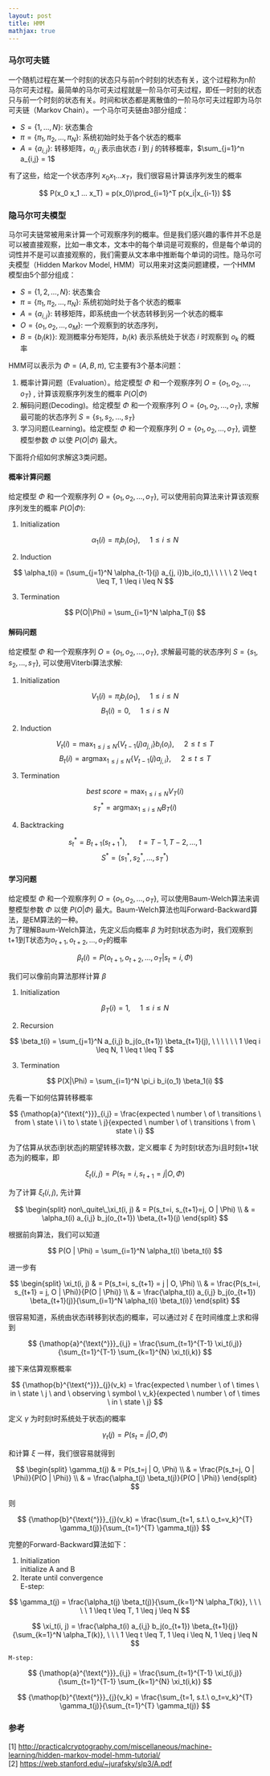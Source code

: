 ```yaml
---
layout: post
title: HMM
mathjax: true
---
```


### 马尔可夫链
一个随机过程在某一个时刻的状态只与前n个时刻的状态有关，这个过程称为n阶马尔可夫过程。最简单的马尔可夫过程就是一阶马尔可夫过程，即任一时刻的状态只与前一个时刻的状态有关。时间和状态都是离散值的一阶马尔可夫过程即为马尔可夫链（Markov Chain）。一个马尔可夫链由3部分组成：
* $S = \{1, ..., N\}$: 状态集合
* $\pi = \{\pi_1, \pi_2, ..., \pi_N\}$: 系统初始时处于各个状态的概率
* $A = \{a_{i,j}\}$: 转移矩阵，$a_{i,j}$ 表示由状态 $i$ 到 $j$ 的转移概率，$\sum_{j=1}^n a_{i,j} = 1$

有了这些，给定一个状态序列 $x_0 x_1 ... x_T$，我们很容易计算该序列发生的概率

$$ P(x_0 x_1 ... x_T) = p(x_0)\prod_{i=1}^T p(x_i|x_{i-1}) $$

### 隐马尔可夫模型
马尔可夫链常被用来计算一个可观察序列的概率。但是我们感兴趣的事件并不总是可以被直接观察，比如一串文本，文本中的每个单词是可观察的，但是每个单词的词性并不是可以直接观察的，我们需要从文本串中推断每个单词的词性。隐马尔可夫模型（Hidden Markov Model, HMM）可以用来对这类问题建模，一个HMM模型由5个部分组成：
* $S = \{1, 2, ..., N\}$: 状态集合
* $\pi = \{\pi_1, \pi_2, ..., \pi_N\}$: 系统初始时处于各个状态的概率
* $A = \{a_{i,j}\}$: 转移矩阵，即系统由一个状态转移到另一个状态的概率
* $O = \{o_1, o_2, ..., o_M\}$: 一个观察到的状态序列，
* $B = \{b_i(k)\}$: 观测概率分布矩阵，$b_i(k)$ 表示系统处于状态 $i$ 时观察到 $o_k$ 的概率

HMM可以表示为 $\Phi = (A, B, \pi)$, 它主要有3个基本问题：
1. 概率计算问题（Evaluation）。给定模型 $\Phi$ 和一个观察序列 $O = \{o_1, o_2, ..., o_T\}$ , 计算该观察序列发生的概率 $P(O | \Phi)$
2. 解码问题(Decoding)。给定模型 $\Phi$ 和一个观察序列 $O = \{o_1, o_2, ..., o_T\}$, 求解最可能的状态序列 $S = \{s_1, s_2, ..., s_T\}$
3. 学习问题(Learning)。给定模型 $\Phi$ 和一个观察序列 $O = \{o_1, o_2, ..., o_T\}$, 调整模型参数 $\Phi$ 以使 $P(O | \Phi)$ 最大。

下面将介绍如何求解这3类问题。

#### 概率计算问题
给定模型 $\Phi$ 和一个观察序列 $O = \{o_1, o_2, ..., o_T\}$, 可以使用前向算法来计算该观察序列发生的概率 $P(O|\Phi)$:
1. Initialization

$$ \alpha_1(i) = \pi_i b_i(o_1),\ \ \ \ \  1 \leq i \leq N $$

2. Induction

$$ \alpha_t(i) = (\sum_{j=1}^N \alpha_{t-1}(j) a_{j, i})b_i(o_t),\ \ \ \ \  2 \leq t \leq T, 1 \leq i \leq N $$

3. Termination

$$ P(O|\Phi) = \sum_{i=1}^N \alpha_T(i) $$

#### 解码问题
给定模型 $\Phi$ 和一个观察序列 $O = \{o_1, o_2, ..., o_T\}$, 求解最可能的状态序列 $S = \{s_1, s_2, ..., s_T\}$, 可以使用Viterbi算法求解:
1. Initialization

$$ V_1(i) = \pi_i b_i(o_1), \ \ \ \ \ 1 \leq i \leq N $$
$$ B_1(i) = 0, \ \ \ \ \ 1 \leq i \leq N $$

2. Induction

$$ V_t(i) = \max_{1 \leq j \leq N} \{V_{t-1}(j)a_{j,i}\} b_i(o_i), \ \ \ \ \ 2 \leq t \leq T $$
$$ B_t(i) = \mathop{argmax}_{1 \leq j \leq N} \{V_{t-1}(j) a_{j,i}\}, \ \ \ \ \ 2 \leq t \leq T $$

3. Termination

$$ best\ score = \max_{1 \leq i \leq N} V_T(i) $$
$$ s_T^* = \mathop{argmax}_{1 \leq i \leq N} B_T(i) $$


4. Backtracking

$$ s_t^* = B_{t+1}(s_{t+1}^*), \ \ \ \ \ \ t = T-1, T-2, ..., 1 $$
$$ S^* = (s_1^*, s_2^*, ..., s_T^*) $$

#### 学习问题
给定模型 $\Phi$ 和一个观察序列 $O = \{o_1, o_2, ..., o_T\}$, 可以使用Baum-Welch算法来调整模型参数 $\Phi$ 以使 $P(O|\Phi)$ 最大。Baum-Welch算法也叫Forward-Backward算法，是EM算法的一种。  
为了理解Baum-Welch算法，先定义后向概率 $\beta$ 为时刻t状态为i时，我们观察到t+1到T状态为$o_{t+1}, o_{t+2}, ..., o_T$的概率

$$ \beta_t(i) = P(o_{t+1}, o_{t+2}, ..., o_T | s_t = i, \Phi) $$

我们可以像前向算法那样计算 $\beta$
1. Initialization

$$ \beta_T(i) = 1, \ \ \ \ \ 1 \leq i \leq N $$

2. Recursion

$$ \beta_t(i) = \sum_{j=1}^N a_{i,j} b_j(o_{t+1}) \beta_{t+1}(j), \ \ \ \ \ \ 1 \leq i \leq N, 1 \leq t \leq T $$

3. Termination

$$ P(X|\Phi) = \sum_{i=1}^N \pi_i b_i(o_1) \beta_1(i) $$

先看一下如何估算转移概率

$$ {\mathop{a}^{\text{^}}}_{i,j} = \frac{expected \ number \ of \ transitions \ from \ state \ i \ to \ state \ j}{expected \ number \ of \ transitions \ from \ state \ i} $$

为了估算从状态i到状态j的期望转移次数，定义概率 $\xi$ 为时刻t状态为i且时刻t+1状态为j的概率，即

$$ \xi_t(i, j) = P(s_t=i, s_{t+1} = j | O, \Phi) $$

为了计算 $\xi_t(i, j)$, 先计算

$$ \begin{split}
non\_quite\_\xi_t(i, j) & = P(s_t=i, s_{t+1}=j, O | \Phi) \\
    & = \alpha_t(i) a_{i,j} b_j(o_{t+1}) \beta_{t+1}(j)
\end{split} $$

根据前向算法，我们可以知道

$$ P(O | \Phi) = \sum_{i=1}^N \alpha_t(i) \beta_t(i) $$

进一步有

$$ \begin{split}
\xi_t(i, j) & = P(s_t=i, s_{t+1} = j | O, \Phi) \\
& =  \frac{P(s_t=i, s_{t+1} = j, O | \Phi)}{P(O | \Phi)} \\
& = \frac{\alpha_t(i) a_{i,j} b_j(o_{t+1}) \beta_{t+1}(j)}{\sum_{i=1}^N \alpha_t(i) \beta_t(i)}
\end{split} $$

很容易知道，系统由状态i转移到状态j的概率，可以通过对 $\xi$ 在时间维度上求和得到

$$ {\mathop{a}^{\text{^}}}_{i,j} = \frac{\sum_{t=1}^{T-1} \xi_t(i,j)}{\sum_{t=1}^{T-1} \sum_{k=1}^{N} \xi_t(i,k)} $$

接下来估算观察概率

$$ {\mathop{b}^{\text{^}}}_{j}(v_k) = \frac{expected \ number \ of \ times \ in \ state \ j \ and \ observing \ symbol \ v_k}{expected \ number \ of \ times \ in \ state \ j} $$

定义 $\gamma$ 为时刻t时系统处于状态j的概率

$$ \gamma_t(j) = P(s_t=j | O, \Phi) $$

和计算 $\xi$ 一样，我们很容易就得到

$$ \begin{split}
\gamma_t(j) & = P(s_t=j | O, \Phi) \\
& = \frac{P(s_t=j, O | \Phi)}{P(O | \Phi)} \\
& = \frac{\alpha_t(j) \beta_t(j)}{P(O | \Phi)}
\end{split} $$

则

$$ {\mathop{b}^{\text{^}}}_{j}(v_k) = \frac{\sum_{t=1, s.t.\ o_t=v_k}^{T} \gamma_t(j)}{\sum_{t=1}^{T} \gamma_t(j)} $$

完整的Forward-Backward算法如下：

1. Initialization  
    initialize A and B
2. Iterate until convergence  
    E-step:  
    
$$ \gamma_t(j) = \frac{\alpha_t(j) \beta_t(j)}{\sum_{k=1}^N \alpha_T(k)}, \ \ \ \ \ 1 \leq t \leq T, 1 \leq j \leq N  $$

$$ \xi_t(i, j) = \frac{\alpha_t(i) a_{i,j} b_j(o_{t+1}) \beta_{t+1}(j)}{\sum_{k=1}^N \alpha_T(k)}, \ \ \ 1 \leq t \leq T, 1 \leq i \leq N, 1 \leq j \leq N $$

    M-step:  

$$ {\mathop{a}^{\text{^}}}_{i,j} = \frac{\sum_{t=1}^{T-1} \xi_t(i,j)}{\sum_{t=1}^{T-1} \sum_{k=1}^{N} \xi_t(i,k)} $$ 
    
$$ {\mathop{b}^{\text{^}}}_{j}(v_k) = \frac{\sum_{t=1, s.t.\ o_t=v_k}^{T} \gamma_t(j)}{\sum_{t=1}^{T} \gamma_t(j)} $$


### 参考
[1] http://practicalcryptography.com/miscellaneous/machine-learning/hidden-markov-model-hmm-tutorial/   
[2] https://web.stanford.edu/~jurafsky/slp3/A.pdf
